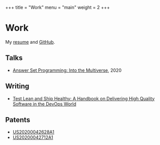 +++
title = "Work"
menu = "main"
weight = 2
+++

# Work

My [resume](/resume.pdf) and [GitHub](https://www.github.com/dariusf).

## Talks

- [Answer Set Programming: Into the Multiverse](/slides/asp), 2020

## Writing

- [Test Lean and Ship Healthy: A Handbook on Delivering High Quality Software in the DevOps World](https://srcclr.github.io/test-lean/)

## Patents

- [US20200042628A1](https://patents.google.com/patent/US20200042628A1/en)
- [US20200042712A1](https://patents.google.com/patent/US20200042712A1/en)
